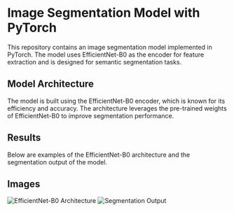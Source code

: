 # Image Segmentation Model with PyTorch

This repository contains an image segmentation model implemented in PyTorch. The model uses EfficientNet-B0 as the encoder for feature extraction and is designed for semantic segmentation tasks.

## Model Architecture

The model is built using the EfficientNet-B0 encoder, which is known for its efficiency and accuracy. The architecture leverages the pre-trained weights of EfficientNet-B0 to improve segmentation performance.

## Results

Below are examples of the EfficientNet-B0 architecture and the segmentation output of the model.

## Images

![EfficientNet-B0 Architecture](Image-Segmentation/images/efficientnet-b0-architecture.png)
![Segmentation Output](Image-Segmentation/images/segmentation-output.png)
